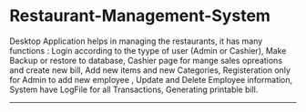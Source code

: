 # Restaurant-Management-System
Desktop Application helps in managing the restaurants, it has many functions : Login according to the tyype of user (Admin or Cashier),  Make Backup or restore to database, Cashier page for mange sales opreations and create new bill, Add new items and new Categories, Registeration only for Admin to add new employee , Update and Delete Employee information, System have LogFile for all Transactions, Generating printable bill.
<hr></hr>

